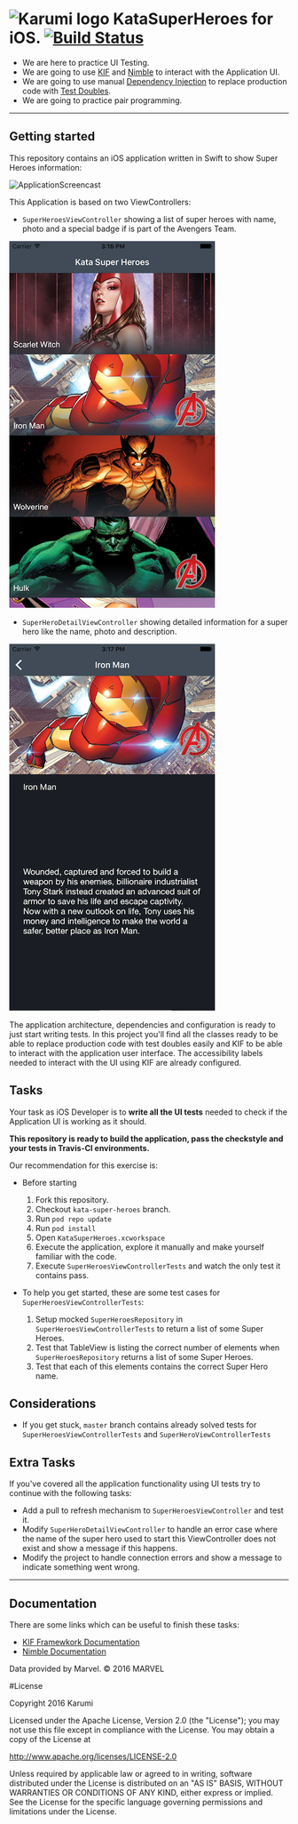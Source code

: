 ![Karumi logo][karumilogo] KataSuperHeroes for iOS. [![Build Status](https://travis-ci.org/Karumi/KataSuperHeroesIOS.svg?branch=master)](https://travis-ci.org/Karumi/KataSuperHeroesIOS)
============================

- We are here to practice UI Testing.
- We are going to use [KIF][kif] and [Nimble][nimble] to interact with the Application UI.
- We are going to use manual [Dependency Injection][dependencyInjection] to replace production code with [Test Doubles][testDoubles].
- We are going to practice pair programming.

---

## Getting started

This repository contains an iOS application written in Swift to show Super Heroes information:

![ApplicationScreencast][applicationScreencast]

This Application is based on two ViewControllers:

* ``SuperHeroesViewController`` showing a list of super heroes with name, photo and a special badge if is part of the Avengers Team.

![SuperHeroesViewControllerScreenshot][superHeroesViewControllerScreenshot]

* ``SuperHeroDetailViewController`` showing detailed information for a super hero like the name, photo and description.

![SuperHeroDetailViewControllerScreenshot][superHeroDetailViewControllerScreenshot]


The application architecture, dependencies and configuration is ready to just start writing tests. In this project you'll find all the classes ready to be able to replace production code with test doubles easily and KIF to be able to interact with the application user interface. The accessibility labels needed to interact with the UI using KIF are already configured.

## Tasks

Your task as iOS Developer is to **write all the UI tests** needed to check if the Application UI is working as it should. 

**This repository is ready to build the application, pass the checkstyle and your tests in Travis-CI environments.**

Our recommendation for this exercise is:

  * Before starting
    1. Fork this repository.
    2. Checkout `kata-super-heroes` branch.
    3. Run `pod repo update` 
    4. Run `pod install`
    5. Open `KataSuperHeroes.xcworkspace`
    5. Execute the application, explore it manually and make yourself familiar with the code.
    6. Execute `SuperHeroesViewControllerTests` and watch the only test it contains pass.

  * To help you get started, these are some test cases for `SuperHeroesViewControllerTests`:     
    1. Setup mocked `SuperHeroesRepository` in `SuperHeroesViewControllerTests` to return a list of some Super Heroes.
    2. Test that TableView is listing the correct number of elements when `SuperHeroesRepository` returns a list of some Super Heroes.
    3. Test that each of this elements contains the correct Super Hero name.

## Considerations

* If you get stuck, `master` branch contains already solved tests for `SuperHeroesViewControllerTests` and `SuperHeroViewControllerTests`

## Extra Tasks

If you've covered all the application functionality using UI tests try to continue with the following tasks:

* Add a pull to refresh mechanism to ``SuperHeroesViewController`` and test it.
* Modify ``SuperHeroDetailViewController`` to handle an error case where the name of the super hero used to start this ViewController does not exist and show a message if this happens.
* Modify the project to handle connection errors and show a message to indicate something went wrong.

---

## Documentation

There are some links which can be useful to finish these tasks:

* [KIF Framewkork Documentation][kif]
* [Nimble Documentation][nimble]

Data provided by Marvel. © 2016 MARVEL

#License

Copyright 2016 Karumi

Licensed under the Apache License, Version 2.0 (the "License");
you may not use this file except in compliance with the License.
You may obtain a copy of the License at

  http://www.apache.org/licenses/LICENSE-2.0

Unless required by applicable law or agreed to in writing, software
distributed under the License is distributed on an "AS IS" BASIS,
WITHOUT WARRANTIES OR CONDITIONS OF ANY KIND, either express or implied.
See the License for the specific language governing permissions and
limitations under the License.

[karumilogo]: https://cloud.githubusercontent.com/assets/858090/11626547/e5a1dc66-9ce3-11e5-908d-537e07e82090.png
[kif]: https://github.com/kif-framework/KIF
[nimble]: https://github.com/Quick/Nimble
[dependencyInjection]: http://www.martinfowler.com/articles/injection.html
[testDoubles]: http://www.martinfowler.com/bliki/TestDouble.html
[applicationScreencast]: ./art/applicationScreencast.gif
[superHeroesViewControllerScreenshot]: ./art/superHeroesViewControllerScreenshot.png
[superHeroDetailViewControllerScreenshot]: ./art/superHeroDetailViewControllerScreenshot.png
